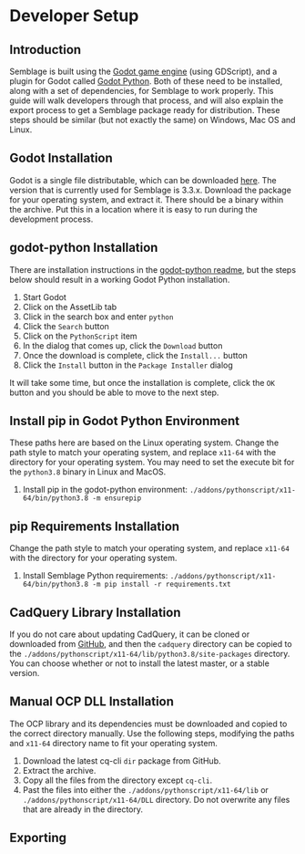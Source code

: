 # Developer Setup

## Introduction

Semblage is built using the [Godot game engine](https://godotengine.org/) (using GDScript), and a plugin for Godot called [Godot Python](https://github.com/touilleMan/godot-python). Both of these need to be installed, along with a set of dependencies, for Semblage to work properly. This guide will walk developers through that process, and will also explain the export process to get a Semblage package ready for distribution. These steps should be similar (but not exactly the same) on Windows, Mac OS and Linux.

## Godot Installation

Godot is a single file distributable, which can be downloaded [here](https://godotengine.org/download). The version that is currently used for Semblage is 3.3.x. Download the package for your operating system, and extract it. There should be a binary within the archive. Put this in a location where it is easy to run during the development process.

## godot-python Installation

There are installation instructions in the [godot-python readme](https://github.com/touilleMan/godot-python/blob/master/README.rst), but the steps below should result in a working Godot Python installation.

1. Start Godot
2. Click on the AssetLib tab
3. Click in the search box and enter `python`
4. Click the `Search` button
5. Click on the `PythonScript` item
6. In the dialog that comes up, click the `Download` button
7. Once the download is complete, click the `Install...` button
8. Click the `Install` button in the `Package Installer` dialog

It will take some time, but once the installation is complete, click the `OK` button and you should be able to move to the next step.

## Install pip in Godot Python Environment

These paths here are based on the Linux operating system. Change the path style to match your operating system, and replace `x11-64` with the directory for your operating system. You may need to set the execute bit for the `python3.8` binary in Linux and MacOS.

1. Install pip in the godot-python environment: `./addons/pythonscript/x11-64/bin/python3.8 -m ensurepip`

## pip Requirements Installation

Change the path style to match your operating system, and replace `x11-64` with the directory for your operating system.

1. Install Semblage Python requirements: `./addons/pythonscript/x11-64/bin/python3.8 -m pip install -r requirements.txt`

## CadQuery Library Installation

If you do not care about updating CadQuery, it can be cloned or downloaded from [GitHub](), and then the `cadquery` directory can be copied to the `./addons/pythonscript/x11-64/lib/python3.8/site-packages` directory. You can choose whether or not to install the latest master, or a stable version.

## Manual OCP DLL Installation

The OCP library and its dependencies must be downloaded and copied to the correct directory manually. Use the following steps, modifying the paths and `x11-64` directory name to fit your operating system.

1. Download the latest cq-cli `dir` package from GitHub.
2. Extract the archive.
3. Copy all the files from the directory except `cq-cli`.
4. Past the files into either the `./addons/pythonscript/x11-64/lib` or `./addons/pythonscript/x11-64/DLL` directory. Do not overwrite any files that are already in the directory.

## Exporting